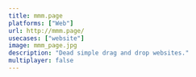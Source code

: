 ```yaml
---
title: mmm.page
platforms: ["Web"]
url: http://mmm.page/
usecases: ["website"]
image: mmm_page.jpg
description: "Dead simple drag and drop websites."
multiplayer: false
---
```

